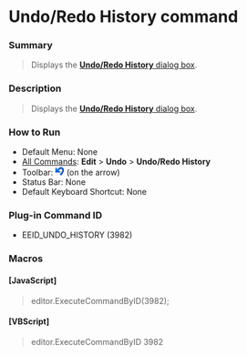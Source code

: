 # Undo/Redo History command

### Summary

> Displays the [**Undo/Redo History** dialog box](../../dlg/undo_history/index).

### Description

> Displays the [**Undo/Redo History** dialog box](../../dlg/undo_history/index).

### How to Run

- Default Menu: None
- [All Commands](../tools/all_commands): **Edit** \> **Undo** \> **Undo/Redo History**
- Toolbar: ![](../../images/editundo.gif) (on the arrow)
- Status Bar: None
- Default Keyboard Shortcut: None

### Plug-in Command ID

- EEID\_UNDO\_HISTORY (3982)

### Macros

#### \[JavaScript\]

> editor.ExecuteCommandByID(3982);

#### \[VBScript\]

> editor.ExecuteCommandByID 3982
